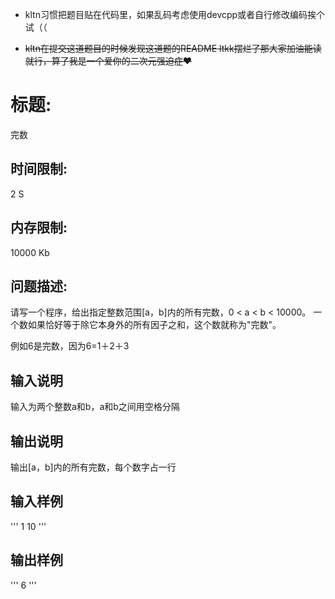 - kltn习惯把题目贴在代码里，如果乱码考虑使用devcpp或者自行修改编码挨个试（（

- ~~kltn在提交这道题目的时候发现这道题的README ltkk摆烂了那大家加油能读就行，算了我是一个爱你的二次元强迫症❤~~

# 标题:

完数
	
## 时间限制:	

2 S

## 内存限制:	

10000 Kb

## 问题描述:	

请写一个程序，给出指定整数范围[a，b]内的所有完数，0 < a < b < 10000。
一个数如果恰好等于除它本身外的所有因子之和，这个数就称为"完数"。

例如6是完数，因为6=1＋2＋3

## 输入说明	

输入为两个整数a和b，a和b之间用空格分隔

## 输出说明	

输出[a，b]内的所有完数，每个数字占一行

## 输入样例	

'''
1 10
'''

## 输出样例	

'''
6
'''